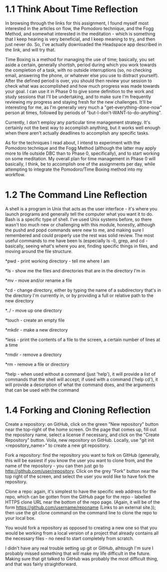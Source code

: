 # 1.1 Think About Time Reflection

In browsing through the links for this assignment, I found myself most interested in the articles on flow, the Pomodoro technique, and the Fogg Method, and somewhat interested in the meditation - which is something that I keep hearing is very beneficial, and I keep meaning to try, and then just never do. So, I've actually downloaded the Headspace app described in the link, and will try that. 

Time Boxing is a method for managing the use of time; basically, you set aside a certain, generally shortish, period during which you work towards the completion of a task, with no outside interruptions (so, no checking email, answering the phone, or whatever else you use to distract yourself). After the defined period is over, you should then review your session to check what was accomplished and how much progress was made towards your goal. I can use it in Phase 0 to give some definition to the work and study sessions that I'll be undertaking, and to make sure I'm frequently reviewing my progress and staying fresh for the new challenges. It'll be interesting for me, as I'm generally very much a "get-everything-done-now" person at times, followed by periods of "but-I-don't-WANT-to-do-anything". 

Currently, I don't employ any particular time management strategy. It's certainly not the best way to accomplish anything, but it works well enough when there aren't actually deadlines to accomplish any specific tasks.

As for the techniques I read about, I intend to experiment with the Pomodoro technique and the Fogg Method (although the latter may apply more to life outside DBC than to Phase 0, specifically), and to start working on some meditation. My overall plan for time management in Phase 0 will basically, I think, be to accomplish one of the assignments per day, while attempting to integrate the Pomodoro/Time Boxing method into my workflow.

# 1.2 The Command Line Reflection

A shell is a program in Unix that acts as the user interface - it's where you launch programs and generally tell the computer what you want it to do. Bash is a specific type of shell. I've used Unix systems before, so there wasn't too much new or challenging with this module, honestly, although the pushd and popd commands were new to me, and making sure I remembered and could properly use the rest was solid review. The most useful commands to me have been ls (especially ls -l), grep, and cd - basically, seeing what's where you are, finding specific things in files, and moving around the file structure.

*pwd - print working directory - tell me where I am

*ls - show me the files and directories that are in the directory I'm in

*mv - move and/or rename a file

*cd - change directory, either by typing the name of a subdirectory that's in the directory I'm currently in, or by providing a full or relative path to the new directory

*../ - move up one directory

*touch - create an empty file

*mkdir - make a new directory

*less - print the contents of a file to the screen, a certain number of lines at a time

*rmdir - remove a directory

*rm - remove a file or directory

*help - when used without a command (just 'help'), it will provide a list of commands that the shell will accept; if used with a command ('help cd'), it will provide a description of what the command does, and the arguments that can be used with the command

# 1.4 Forking and Cloning Reflection

Create a repository: on GitHub, click on the green "New repository" button near the top-right of the home screen. On the page that comes up, fill out the repository name, select a license if necessary, and click on the "Create Repository" button. Voila, new repository on GitHub. Locally, use "git init <repository_name>" to create a new git repository.

Fork a repository: find the repository you want to fork on GitHub (generally, this will be easiest if you know the user you want to clone from, and the name of the repository -  you can then just go to http://github.com/user/repository. Click on the grey "Fork" button near the top right of the screen, and select the user you wold like to have fork the repository.

Clone a repo: again, it's simplest to have the specific web address for the repo, which can be gotten from the GitHub page for the repo - labelled HTTPS clone URL near the bottom of the repo page. (Again, it will be of the form https://github.com/username/reponame (Links to an external site.)); then use the git clone command on the command line to clone the repo to your local box.

You would fork a repository as opposed to creating a new one so that you would be working from a local version of a project that already contains all the necessary files - no need to start completely from scratch.

I didn't have any real trouble setting up git or GitHub, alhtough I'm sure I probably missed something that will make my life difficult in the future. Making sure that git talked to GitHub was probably the most difficult thing, and that was fairly straightforward.